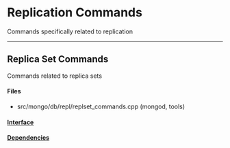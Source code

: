 # Replication Commands
Commands specifically related to replication


-------------

## Replica Set Commands
Commands related to replica sets

#### Files
- src/mongo/db/repl/replset\_commands.cpp   (mongod, tools)

#### [Interface](interface/0)

#### [Dependencies](dependencies/0)
